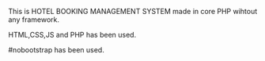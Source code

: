 This is HOTEL BOOKING MANAGEMENT SYSTEM made in core PHP wihtout any framework.

HTML,CSS,JS and PHP has been used.

#nobootstrap has been used.
